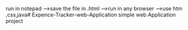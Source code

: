 run in notepad
-->save the file in .html
-->run in any browser
-->use htm ,css,java# Expence-Tracker-web-Application
simple web Application project 
